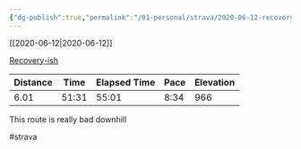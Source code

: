 ```yaml
---
{"dg-publish":true,"permalink":"/01-personal/strava/2020-06-12-recovery-ish/"}
---
```



[[2020-06-12\|2020-06-12]]

[Recovery-ish](https://www.strava.com/activities/3605260146)

| Distance | Time  | Elapsed Time | Pace | Elevation |
| -------- | ----- | ------------ | ---- | --------- |
| 6.01     | 51:31 | 55:01        | 8:34 | 966       |


This route is really bad downhill

#strava
